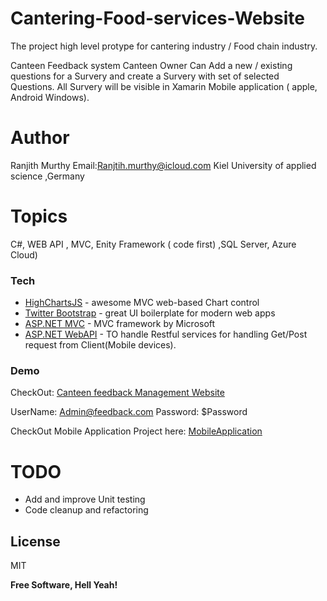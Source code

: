 # Cantering-Food-services-Website

The project high level protype for cantering industry / Food chain industry.

Canteen Feedback system
Canteen Owner Can Add a new / existing questions for a Survery and create  a Survery with set of selected Questions.
All Survery will be visible in Xamarin Mobile application ( apple, Android Windows).


# Author 
Ranjith Murthy 
Email:Ranjtih.murthy@icloud.com
Kiel University of applied science ,Germany 

# Topics
  C#,  WEB API , MVC, Enity Framework ( code first) ,SQL Server, Azure Cloud)
  
  


### Tech


* [HighChartsJS] - awesome MVC web-based Chart control 
* [Twitter Bootstrap] - great UI boilerplate for modern web apps
* [ASP.NET MVC] - MVC framework by Microsoft 
*  [ASP.NET WebAPI] - TO handle Restful services for handling Get/Post request from Client(Mobile devices).

### Demo
CheckOut: [Canteen feedback Management Website] 

UserName: Admin@feedback.com
Password: $Password

CheckOut Mobile Application Project here: 
        [MobileApplication] 
  
# TODO

  - Add and improve  Unit testing 
  - Code cleanup and refactoring 

License
----

MIT


**Free Software, Hell Yeah!**

[//]: # (These are reference links used in the body of this note and get stripped out when the markdown processor does its job. There is no need to format nicely because it shouldn't be seen. Thanks SO - http://stackoverflow.com/questions/4823468/store-comments-in-markdown-syntax)


   [dill]: <https://github.com/joemccann/dillinger>
   [HighChartsJS]: <https://www.highcharts.com/>
   [C#]: <https://www.visualstudio.com/>
   [Twitter Bootstrap]: <http://twitter.github.com/bootstrap/>
   [ASP.NET MVC]: <https://www.asp.net/mvc>
  [ASP.NET WebAPI]: <https://www.asp.net/web-api>
   [MobileApplication]:<https://github.com/ranjithmurthy/CrossPlatfomfeedbackMobileApp/>
 [Canteen feedback Management Website]: http://canteenmanagementfeedback.azurewebsites.net/

   [PlDb]: <https://github.com/joemccann/dillinger/tree/master/plugins/dropbox/README.md>
   [PlGh]: <https://github.com/joemccann/dillinger/tree/master/plugins/github/README.md>
   [PlGd]: <https://github.com/joemccann/dillinger/tree/master/plugins/googledrive/README.md>
   [PlOd]: <https://github.com/joemccann/dillinger/tree/master/plugins/onedrive/README.md>
   [PlMe]: <https://github.com/joemccann/dillinger/tree/master/plugins/medium/README.md>
   [PlGa]: <https://github.com/RahulHP/dillinger/blob/master/plugins/googleanalytics/README.md>
